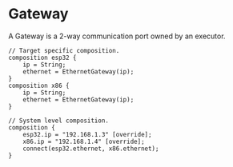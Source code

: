 # Gateway

A Gateway is a 2-way communication port owned by an executor.

```bdl
// Target specific composition.
composition esp32 {
    ip = String;
    ethernet = EthernetGateway(ip);
}
composition x86 {
    ip = String;
    ethernet = EthernetGateway(ip);
}

// System level composition.
composition {
    esp32.ip = "192.168.1.3" [override];
    x86.ip = "192.168.1.4" [override];
    connect(esp32.ethernet, x86.ethernet);
}
```
